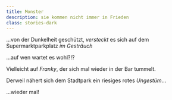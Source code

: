 ```yaml
---
title: Monster
description: sie kommen nicht immer in Frieden
class: stories-dark
---
```


...von der Dunkelheit geschützt, *versteckt* es sich auf dem Supermarktparkplatz *im Gesträuch*

...auf wen wartet es wohl?!?

<fetchimage folder="hasi/" image="Monster_a5dnjv"></fetchimage>

Vielleicht auf *Franky*, der sich mal wieder in der Bar tummelt.

<fetchimage folder="hasi/" image="Franky_zz3hix"></fetchimage>

Derweil nähert sich dem Stadtpark ein riesiges rotes *Ungestüm*... 

<fetchimage folder="hasi/" image="Fackel_Im_Schnee_sidqoy"></fetchimage>

<fetchimage folder="hasi/" image="monster_ttlcjv"></fetchimage>

...wieder mal!
